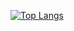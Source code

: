 [![Top Langs](https://github-readme-stats.vercel.app/api/top-langs/?username=IsaacJung210)](https://github.com/IsaacJung210/github-readme-stats)
